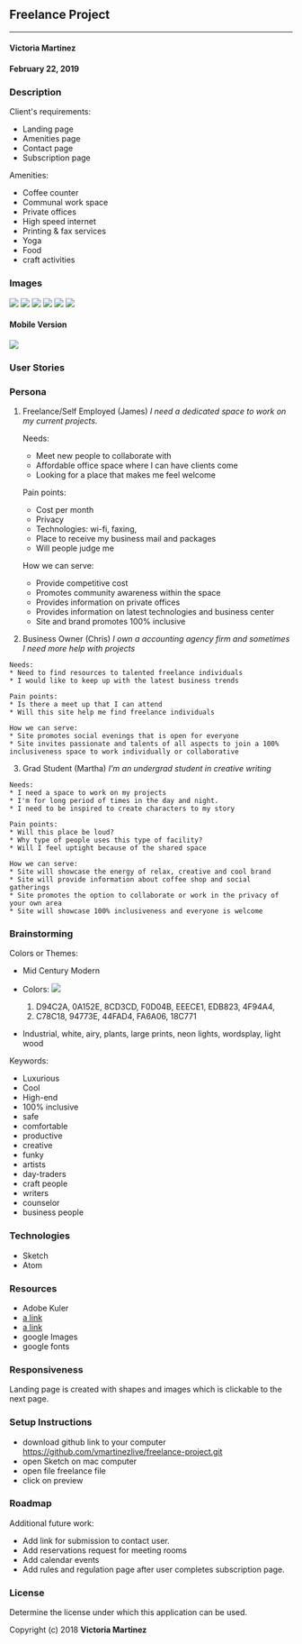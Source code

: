 ## Freelance Project
---

#### Victoria Martinez
#### February 22, 2019

### Description

Client's requirements:
* Landing page
* Amenities page
* Contact page
* Subscription page

Amenities:
* Coffee counter
* Communal work space
* Private offices
* High speed internet
* Printing & fax services
* Yoga
* Food
* craft activities



### Images

![](img/paper-sketch/notes.jpg)
![](img/paper-sketch/first-draws.jpg)
![](img/paper-sketch/landing.jpg)
![](img/paper-sketch/landing-functions.jpg)
![](img/paper-sketch/pages.jpg)
![](img/paper-sketch/Screen-shot.png)


#### Mobile Version

![](img/to-use/complete.png)

### User Stories

### Persona

1. Freelance/Self Employed (James)
  _I need a dedicated space to work on my current projects._

    Needs:
    * Meet new people to collaborate with
    * Affordable office space where I can have clients come
    * Looking for a place that makes me feel welcome

    Pain points:
    * Cost per month
    * Privacy
    * Technologies: wi-fi, faxing,
    * Place to receive my business mail and packages
    * Will people judge me

    How we can serve:
    * Provide competitive cost
    * Promotes community awareness within the space
    * Provides information on private offices
    * Provides information on latest technologies and business center
    * Site and brand promotes 100% inclusive

  2. Business Owner (Chris)
    _I own a accounting agency firm and sometimes I need more help with projects_

    Needs:
    * Need to find resources to talented freelance individuals
    * I would like to keep up with the latest business trends

    Pain points:
    * Is there a meet up that I can attend
    * Will this site help me find freelance individuals

    How we can serve:
    * Site promotes social evenings that is open for everyone
    * Site invites passionate and talents of all aspects to join a 100% inclusiveness space to work individually or collaborative

  3. Grad Student (Martha)
    _I'm an undergrad student in creative writing_

    Needs:
    * I need a space to work on my projects
    * I'm for long period of times in the day and night.
    * I need to be inspired to create characters to my story

    Pain points:
    * Will this place be loud?
    * Why type of people uses this type of facility?
    * Will I feel uptight because of the shared space

    How we can serve:
    * Site will showcase the energy of relax, creative and cool brand
    * Site will provide information about coffee shop and social gatherings
    * Site promotes the option to collaborate or work in the privacy of your own area
    * Site will showcase 100% inclusiveness and everyone is welcome


### Brainstorming
Colors or Themes:
* Mid Century Modern
* Colors:
![](img/paper-sketch/Screen-shot.png)
  1. D94C2A, 0A152E, 8CD3CD, F0D04B, EEECE1, EDB823, 4F94A4,
  2. C78C18, 94773E, 44FAD4, FA6A06, 18C771

* Industrial, white, airy, plants, large prints, neon lights, wordsplay, light wood

Keywords:
* Luxurious
* Cool
* High-end
* 100% inclusive
* safe
* comfortable
* productive
* creative
* funky
* artists
* day-traders
* craft people
* writers
* counselor
* business people


### Technologies  

* Sketch
* Atom

### Resources

* Adobe Kuler
* [a link](https://society6.com)
* [a link](https://unsplash.com)
* google Images
* google fonts


### Responsiveness

Landing page is created with shapes and images which is clickable to the next page.

### Setup Instructions

* download github link to your computer https://github.com/vmartinezlive/freelance-project.git
* open Sketch on mac computer
* open file freelance file
* click on preview

### Roadmap

Additional future work:
* Add link for submission to contact user.
* Add reservations request for meeting rooms
* Add calendar events
* Add rules and regulation page after user completes subscription page.

### License

Determine the license under which this application can be used.

Copyright (c) 2018 **Victoria Martinez**
